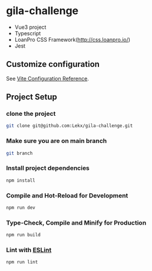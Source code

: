 # gila-challenge

-   Vue3 project
-   Typescript
-   LoanPro CSS Framework(http://css.loanpro.io/)
-   Jest

## Customize configuration

See [Vite Configuration Reference](https://vitejs.dev/config/).

## Project Setup

### clone the project

```sh
git clone git@github.com:Lekx/gila-challenge.git
```

### Make sure you are on main branch

```sh
git branch
```

### Install project dependencies

```sh
npm install
```

### Compile and Hot-Reload for Development

```sh
npm run dev
```

### Type-Check, Compile and Minify for Production

```sh
npm run build
```

### Lint with [ESLint](https://eslint.org/)

```sh
npm run lint
```
